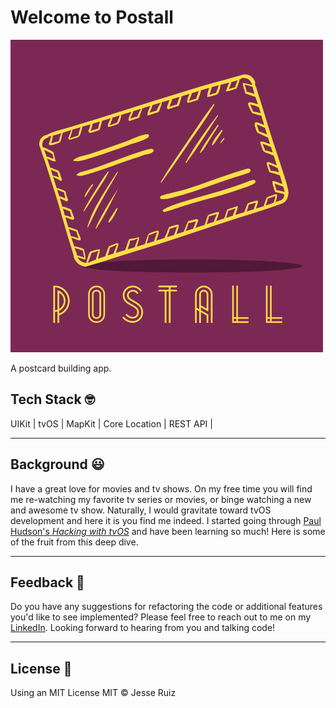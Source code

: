 # Welcome to Postall

![Postall Image](https://github.com/jesseleeruiz/Postall/blob/master/2.png)

A postcard building app.

## Tech Stack 🤓
UIKit | tvOS | MapKit | Core Location | REST API |

___
## Background 😃
I have a great love for movies and tv shows. On my free time you will find me re-watching my favorite tv series or movies, or binge watching a new and awesome tv show. Naturally, I would gravitate toward tvOS development and here it is you find me indeed. I started going through [Paul Hudson's _Hacking with tvOS_](https://www.hackingwithswift.com/store/hacking-with-tvos) and have been learning so much! Here is some of the fruit from this deep dive.

___
## Feedback 🤝
Do you have any suggestions for refactoring the code or additional features you'd like to see implemented? Please feel free to reach out to me on my [LinkedIn](https://www.linkedin.com/in/jesse-lee-ruiz/). Looking forward to hearing from you and talking code!

___
## License 📜
Using an MIT License MIT © Jesse Ruiz

